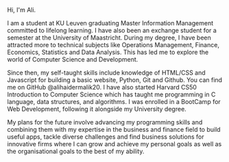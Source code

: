 Hi, I'm Ali.

I am a student at KU Leuven graduating Master Information Management committed to lifelong learning. I have also been an exchange student for a semester at the University of Maastricht. During my degree, I have been attracted more to technical subjects like Operations Management, Finance, Economics, Statistics and Data Analysis. This has led me to explore the world of Computer Science and Development.

Since then, my self-taught skills include knowledge of HTML/CSS and Javascript for building a basic website, Python, Git and Github. You can find me on GitHub @alihaidermalik20. I have also started Harvard CS50 Introduction to Computer Science which has taught me programming in C language, data structures, and algorithms. I was enrolled in a BootCamp for Web Development, following it alongside my University degree.

My plans for the future involve advancing my programming skills and combining them with my expertise in the business and finance field to build useful apps, tackle diverse challenges and find business solutions for innovative firms where I can grow and achieve my personal goals as well as the organisational goals to the best of my ability.
